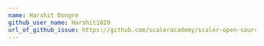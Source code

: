 ```yaml
---
name: Harshit Dongre
github_user_name: Harshit1020
url_of_github_issue: https://github.com/scaleracademy/scaler-open-source-september-challenge/issues/329
---
```

